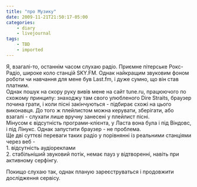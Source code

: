 ```yaml
---
title: "про Музику"
date: 2009-11-21T21:50:17-05:00
categories:
    - diary
    - livejournal
tags:
    - TBD
    - imported
---
```


Я, взагалі-то, останнім часом слухаю радіо. Приємне пітерське Рокс-Радіо, широке коло станцій SKY.FM. Однак найкращим звуковим фоном роботи чи навчання для мене був Last.fm, і дуже сумно, що він став платним.   
Однак пошук на скору руку вивів мене на сайт tune.ru, працюючого по схожому принципу: знаходжу там свого улюбленого Dire Straits, браузер почина грати, і коли пісні закінчуються - підбирає схожі на цього виконавця. До того ж плейлистом можна керувати, зберігати, або взагалі - слухати лише вручну занесені у плейлист пісні.  
Мінусом є відсутність програми-клієнта, у Ласта вона була і під Віндовс, і під Лінукс. Однак запустити браузер - не проблема.  
Ще дві суттєві переваги таких радіо у порівнянні із реальними станціями через веб -   
1\. відсутність аудіореклами  
2\. стабільніший звуковий потік, немає пауз у відтворенні, навіть при активному серфінгу.  
  
Покищо слухаю так, однак планую зареєструваться і продовжити дослідження сервісу.
